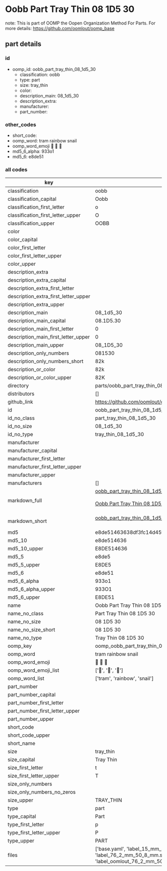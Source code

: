 # Oobb Part Tray Thin 08 1D5 30  

note: This is part of OOMP the Oopen Organization Method For Parts. For more details: https://github.com/oomlout/oomp_base

##  part details





### id
* oomp_id: oobb_part_tray_thin_08_1d5_30
  * classification: oobb
  * type: part
  * size: tray_thin
  * color: 
  * description_main: 08_1d5_30
  * description_extra: 
  * manufacturer: 
  * part_number: 

### other_codes
* short_code: 
* oomp_word: tram rainbow snail
* oomp_word_emoji :tram: :rainbow: :snail:
* md5_6_alpha: 933o1
* md5_6: e8de51

### all codes 
| key | value |  
| --- | --- |  
| classification | oobb |  
| classification_capital | Oobb |  
| classification_first_letter | o |  
| classification_first_letter_upper | O |  
| classification_upper | OOBB |  
| color |  |  
| color_capital |  |  
| color_first_letter |  |  
| color_first_letter_upper |  |  
| color_upper |  |  
| description_extra |  |  
| description_extra_capital |  |  
| description_extra_first_letter |  |  
| description_extra_first_letter_upper |  |  
| description_extra_upper |  |  
| description_main | 08_1d5_30 |  
| description_main_capital | 08.1D5.30 |  
| description_main_first_letter | 0 |  
| description_main_first_letter_upper | 0 |  
| description_main_upper | 08_1D5_30 |  
| description_only_numbers | 081530 |  
| description_only_numbers_short | 82k |  
| description_or_color | 82k |  
| description_or_color_upper | 82K |  
| directory | parts/oobb_part_tray_thin_08_1d5_30 |  
| distributors | [] |  
| github_link | https://github.com/oomlout/oomlout_oomp_part_src/tree/main/parts/oobb_part_tray_thin_08_1d5_30/working |  
| id | oobb_part_tray_thin_08_1d5_30 |  
| id_no_class | part_tray_thin_08_1d5_30 |  
| id_no_size | 08_1d5_30 |  
| id_no_type | tray_thin_08_1d5_30 |  
| manufacturer |  |  
| manufacturer_capital |  |  
| manufacturer_first_letter |  |  
| manufacturer_first_letter_upper |  |  
| manufacturer_upper |  |  
| manufacturers | [] |  
| markdown_full | [oobb_part_tray_thin_08_1d5_30](https://github.com/oomlout/oomlout_oomp_part_src/tree/main/parts/oobb_part_tray_thin_08_1d5_30/working)<br>[](https://github.com/oomlout/oomlout_oomp_part_src/tree/main/parts/oobb_part_tray_thin_08_1d5_30/working)<br>[Oobb Part Tray Thin 08 1D5 30](https://github.com/oomlout/oomlout_oomp_part_src/tree/main/parts/oobb_part_tray_thin_08_1d5_30/working)<br><br> |  
| markdown_short | [oobb_part_tray_thin_08_1d5_30](https://github.com/oomlout/oomlout_oomp_part_src/tree/main/parts/oobb_part_tray_thin_08_1d5_30/working)<br><br> |  
| md5 | e8de51463638df3fc14d45f44c168373 |  
| md5_10 | e8de514636 |  
| md5_10_upper | E8DE514636 |  
| md5_5 | e8de5 |  
| md5_5_upper | E8DE5 |  
| md5_6 | e8de51 |  
| md5_6_alpha | 933o1 |  
| md5_6_alpha_upper | 933O1 |  
| md5_6_upper | E8DE51 |  
| name | Oobb Part Tray Thin 08 1D5 30 |  
| name_no_class | Part Tray Thin 08 1D5 30 |  
| name_no_size | 08 1D5 30 |  
| name_no_size_short | 08 1D5 30 |  
| name_no_type | Tray Thin 08 1D5 30 |  
| oomp_key | oomp_oobb_part_tray_thin_08_1d5_30 |  
| oomp_word | tram rainbow snail |  
| oomp_word_emoji | :tram: :rainbow: :snail: |  
| oomp_word_emoji_list | [':tram:', ':rainbow:', ':snail:'] |  
| oomp_word_list | ['tram', 'rainbow', 'snail'] |  
| part_number |  |  
| part_number_capital |  |  
| part_number_first_letter |  |  
| part_number_first_letter_upper |  |  
| part_number_upper |  |  
| short_code |  |  
| short_code_upper |  |  
| short_name |  |  
| size | tray_thin |  
| size_capital | Tray Thin |  
| size_first_letter | t |  
| size_first_letter_upper | T |  
| size_only_numbers |  |  
| size_only_numbers_no_zeros |  |  
| size_upper | TRAY_THIN |  
| type | part |  
| type_capital | Part |  
| type_first_letter | p |  
| type_first_letter_upper | P |  
| type_upper | PART |  
| files | ['base.yaml', 'label_15_mm_30_mm.pdf', 'label_15_mm_30_mm.svg', 'label_76_2_mm_50_8_mm.pdf', 'label_76_2_mm_50_8_mm.svg', 'label_oomlout_76_2_mm_50_8_mm.pdf', 'label_oomlout_76_2_mm_50_8_mm.svg', 'readme.md', 'working.json', 'working.yaml'] |  
